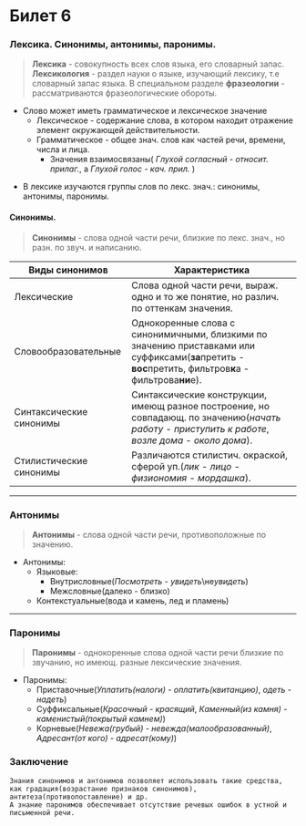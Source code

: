 # Билет 6

### Лексика. Синонимы, антонимы, паронимы.

> **Лексика** - совокупность всех слов языка, его словарный запас.
> **Лексикология** - раздел науки о языке, изучающий лексику, т.е словарный запас языка.
> В специальном разделе **фразеологии** - рассматриваются фразеологические обороты.

- Слово может иметь грамматическое и лексическое значение
    - Лексическое - содержание слова, в котором находит отражение элемент окружающей действительности.
    - Грамматическое - общее знач. слов как частей речи, времени, числа и лица.
        - Значения взаимосвязаны( *Глухой согласный - относит. прилаг.*, а *Глухой голос - кач. прил.* )

* В лексике изучаются группы слов по лекс. знач.: синонимы, антонимы, паронимы.

#### Синонимы.
> **Синонимы** - слова одной части речи, близкие по лекс. знач., но разн. по звуч. и написанию.

| Виды синонимов | Характеристика |
| -------------- | -------------- |
| Лексические | Слова одной части речи, выраж. одно и то же понятие, но различ. по оттенкам значения. |
| Словообразовательные | Однокоренные слова с синонимичными, близкими по значению приставками или суффиксами(**за**претить - **вос**претить, фильтров**к**а - фильтрова**ни**е). |
| Синтаксические синонимы | Синтаксические конструкции, имеющ разное построение, но совпадающ. по значению(*начать работу* - *приступить к работе*, *возле дома* - *около дома*). |
| Стилистические синонимы | Различаются стилистич. окраской, сферой уп.(*лик* - *лицо* - *физиономия* - *мордашка*). |

***

### Антонимы 

> **Антонимы** - слова одной части речи, противоположные по значению.
- Антонимы:
    - Языковые:
        - Внутрисловные(*Посмотреть* - *увидеть*\не*увидеть*)
        - Межсловные(далеко - близко)
    - Контекстуальные(вода и камень, лед и пламень)

***

### Паронимы

> **Паронимы** - однокоренные слова одной части речи близкие по звучанию, но имеющ. разные лексические значения.

- Паронимы:
    * Приставочные(*Уплатить(налоги) - оплатить(квитанцию)*, *одеть - надеть*)
    * Суффиксальные(*Красочный - красящий*, *Каменный(из камня) - каменистый(покрытый камнем)*)
    * Корневые(*Невежа(грубый) - невежда(малообразованный)*, *Адресант(от кого) - адресат(кому)*)

### Заключение
    Знания синонимов и антонимов позволяет использовать такие средства, как градация(возрастание признаков синонимов), антитеза(противопоставление) и др. 
    А знание паронимов обеспечивает отсутствие речевых ошибок в устной и письменной речи.
